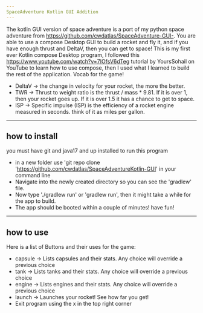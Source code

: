 ```yaml
---
SpaceAdventure Kotlin GUI Addition
---
```

The kotlin GUI version of space adventure is a port of my python space adventure from https://github.com/cwdatlas/SpaceAdventure-GUI-.
You are able to use a compose Desktop GUI to build a rocket and fly it, and if you have enough thrust and DeltaV, then you can get to space!
This is my first ever Kotlin compose Desktop program, I followed this https://www.youtube.com/watch?v=7IOfsV6dTeg tutorial by YoursSohail on YouTube to learn how to use compose,
then I used what I learned to build the rest of the application.
Vocab for the game!
- DeltaV -> the change in velocity for your rocket, the more the better.
- TWR -> Thrust to weight ratio is the thrust / mass * 9.81. If it is over 1, then your rocket goes up. If it is over 1.5 it has a chance to get to space.
- ISP -> Specific impulse (ISP) is the efficiency of a rocket engine measured in seconds. think of it as miles per gallon.

---
how to install
---
you must have git and java17 and up installed to run this program

- in a new folder use 'git repo clone 'https://github.com/cwdatlas/SpaceAdventureKotlin-GUI' in your command line
- Navigate into the newly created directory so you can see the 'gradlew' file.
- Now type './gradlew run' or 'gradlew run', then it might take a while for the app to build.
- The app should be booted within a couple of minutes! have fun!

---
how to use
---
Here is a list of Buttons and their uses for the game:
- capsule -> Lists capsules and their stats. Any choice will override a previous choice
- tank    -> Lists tanks and their stats. Any choice will override a previous choice
- engine  -> Lists engines and their stats. Any choice will override a previous choice
- launch  -> Launches your rocket! See how far you get!
- Exit program using the x in the top right corner
